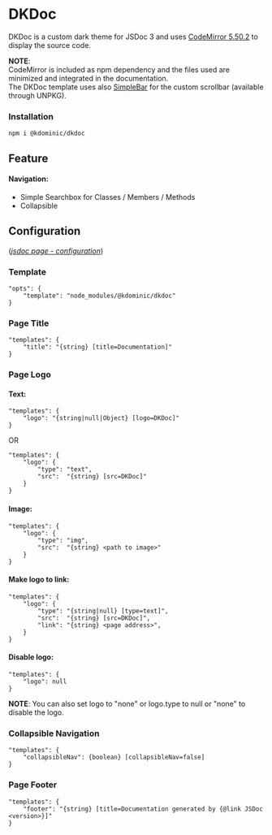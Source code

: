 # DKDoc

DKDoc is a custom dark theme for JSDoc 3 and uses [CodeMirror 5.50.2](https://codemirror.net/doc/manual.html) to display the source code.

**NOTE**:  
CodeMirror is included as npm dependency and the files used are minimized and integrated in the documentation.  
The DKDoc template uses also [SimpleBar](https://grsmto.github.io/simplebar/) for the custom scrollbar (available through UNPKG).


### Installation
```
npm i @kdominic/dkdoc
```


## Feature
#### Navigation:
* Simple Searchbox for Classes / Members / Methods
* Collapsible


## Configuration
([*jsdoc page - configuration*](http://usejsdoc.org/about-configuring-jsdoc.html#incorporating-command-line-options-into-the-configuration-file))

### Template
```
"opts": {
    "template": "node_modules/@kdominic/dkdoc"
}
```

### Page Title
```
"templates": {
    "title": "{string} [title=Documentation]"
}
```

### Page Logo
#### Text:
```
"templates": {
    "logo": "{string|null|Object} [logo=DKDoc]"
}
```
OR
```
"templates": {
    "logo": {
        "type": "text",
        "src":  "{string} [src=DKDoc]"
    }
}
```

#### Image:

```
"templates": {
    "logo": {
        "type": "img",
        "src":  "{string} <path to image>"
    }
}
```

#### Make logo to link:
```
"templates": {
    "logo": {
        "type": "{string|null} [type=text]",
        "src":  "{string} [src=DKDoc]",
        "link": "{string} <page address>",
    }
}
```

#### Disable logo:
```
"templates": {
    "logo": null
}
```
**NOTE**: You can also set logo to "none" or logo.type to null or "none" to disable the logo.

### Collapsible Navigation
```
"templates": {
    "collapsibleNav": {boolean} [collapsibleNav=false]
}
```

### Page Footer
```
"templates": {
    "footer": "{string} [title=Documentation generated by {@link JSDoc <version>}]"
}
